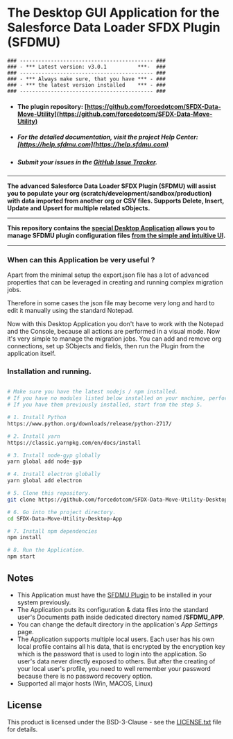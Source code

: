 # The Desktop GUI Application for the Salesforce Data Loader SFDX Plugin (SFDMU)

```
### ------------------------------------------- ###
### - *** Latest version: v3.0.1          ***-  ###
### ------------------------------------------- ###
### - *** Always make sure, that you have *** - ###
### - *** the latest version installed    *** - ###
### ------------------------------------------- ###
```

- #### The plugin repository:   [https://github.com/forcedotcom/SFDX-Data-Move-Utility](https://github.com/forcedotcom/SFDX-Data-Move-Utility)
- ##### For the detailed documentation, visit the project Help Center: [https://help.sfdmu.com](https://help.sfdmu.com)
- #####  Submit your issues in the [GitHub Issue Tracker](https://github.com/forcedotcom/SFDX-Data-Move-Utility/issues/new/choose).

----

**The advanced Salesforce Data Loader SFDX Plugin (SFDMU) will assist you to populate your org (scratch/development/sandbox/production) with data imported from another org or CSV files. Supports Delete, Insert, Update and Upsert for multiple related sObjects.** 

----
**This repository contains the <u>special Desktop Application</u> allows you to manage SFDMU plugin configuration files <u>from the simple and intuitive UI</u>.**

----



### When can this Application be very useful ?

Apart from the minimal setup the export.json file has a lot of advanced properties that can be leveraged in creating and running complex migration jobs.

Therefore in some cases the json file may become very long and hard to edit it manually using the standard Notepad. 

Now with this Desktop Application you don't have to work with the Notepad and the Console, because all actions are performed in a visual mode. Now it's very simple to manage the migration jobs. You can add and remove org connections, set up SObjects and fields, then run the Plugin from the application itself. 



### Installation and running.
```bash

# Make sure you have the latest nodejs / npm installed.
# If you have no modules listed below installed on your machine, perform steps 1 - 4. 
# If you have them previously installed, start from the step 5.

# 1. Install Python
https://www.python.org/downloads/release/python-2717/

# 2. Install yarn
https://classic.yarnpkg.com/en/docs/install

# 3. Install node-gyp globally
yarn global add node-gyp

# 4. Install electron globally
yarn global add electron 

# 5. Clone this repository.
git clone https://github.com/forcedotcom/SFDX-Data-Move-Utility-Desktop-App.git

# 6. Go into the project directory.
cd SFDX-Data-Move-Utility-Desktop-App

# 7. Install npm dependencies
npm install

# 8. Run the Application.
npm start

```


## Notes

* This Application must have the [SFDMU Plugin](https://github.com/forcedotcom/SFDX-Data-Move-Utility) to be installed in your system previously.
* The Application puts its configuration & data files into the standard user's Documents path inside dedicated directory named **/SFDMU_APP**.
* You can change the default directory in the application's *App Settings* page.
* The Application supports multiple local users. 
  Each user has his own local profile contains all his data, that is encrypted by the encryption key which is the password that is used to login into the application. 
  So user's data never directly exposed to others. But after the creating of your local user's profile, you need to well remember your password because there is no password recovery option.
* Supported all major hosts (Win, MACOS, Linux)



## License

This product is licensed under the BSD-3-Clause - see the [LICENSE.txt](LICENSE.txt) file for details.




